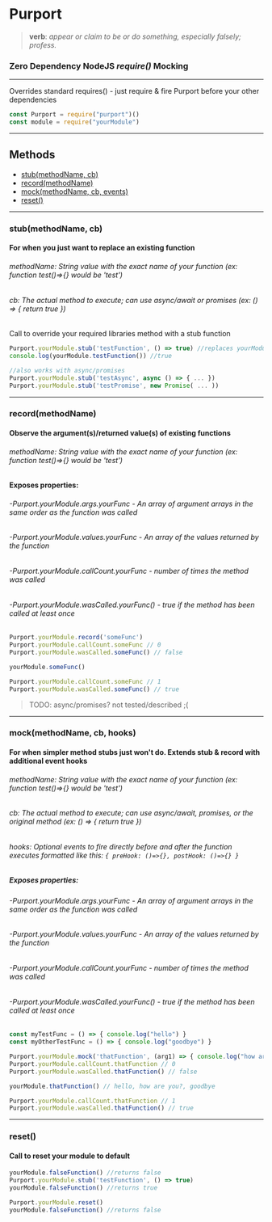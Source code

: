 # Purport
> **__verb__**: *appear or claim to be or do something, especially falsely; profess.*
### Zero Dependency NodeJS *require()* Mocking

***

Overrides standard requires() - just require & fire Purport before your other dependencies
```javascript
const Purport = require("purport")()
const module = require("yourModule")
```
***

## Methods

- [stub(methodName, cb)](#stubmethodname-cb)
- [record(methodName)](#recordmethodname)
- [mock(methodName, cb, events)](#mockmethodname-cb-hooks)
- [reset()](#reset)

***

### stub(methodName, cb)
#### For when you just want to replace an existing function
###### methodName: String value with the exact name of your function *(ex: function test()=>{} would be 'test')*
###### cb: The actual method to execute; can use async/await or promises *(ex: () => { return true })*

Call to override your required libraries method with a stub function
```javascript
Purport.yourModule.stub('testFunction', () => true) //replaces yourModule.testFunction
console.log(yourModule.testFunction()) //true

//also works with async/promises
Purport.yourModule.stub('testAsync', async () => { ... })
Purport.yourModule.stub('testPromise', new Promise( ... ))
```
***

### record(methodName)
#### Observe the argument(s)/returned value(s) of existing functions
###### methodName: String value with the exact name of your function *(ex: function test()=>{} would be 'test')*
#### Exposes properties:
###### -Purport.yourModule.args.yourFunc - *An array of argument arrays in the same order as the function was called*
###### -Purport.yourModule.values.yourFunc - *An array of the values returned by the function*
###### -Purport.yourModule.callCount.yourFunc - *number of times the method was called*
###### -Purport.yourModule.wasCalled.yourFunc() - *true if the method has been called at least once*
```javascript
Purport.yourModule.record('someFunc')
Purport.yourModule.callCount.someFunc // 0
Purport.yourModule.wasCalled.someFunc() // false

yourModule.someFunc()

Purport.yourModule.callCount.someFunc // 1
Purport.yourModule.wasCalled.someFunc() // true
```

> TODO: async/promises? not tested/described ;(
***

### mock(methodName, cb, hooks)
#### For when simpler method stubs just won't do. Extends stub & record with additional event hooks
###### methodName: String value with the exact name of your function *(ex: function test()=>{} would be 'test')*
###### cb: The actual method to execute; can use async/await, promises, or the original method *(ex: () => { return true })*
###### hooks: Optional events to fire directly before and after the function executes formatted like this: `{ preHook: ()=>{}, postHook: ()=>{} }`
#####
##### Exposes properties:
###### -Purport.yourModule.args.yourFunc - *An array of argument arrays in the same order as the function was called*
###### -Purport.yourModule.values.yourFunc - *An array of the values returned by the function*
###### -Purport.yourModule.callCount.yourFunc - number of times the method was called
###### -Purport.yourModule.wasCalled.yourFunc() - true if the method has been called at least once
```javascript
const myTestFunc = () => { console.log("hello") }
const myOtherTestFunc = () => { console.log("goodbye") }

Purport.yourModule.mock('thatFunction', (arg1) => { console.log("how are you?") }, { preHook: myTestFunc, postHook: myOtherTestFunc })
Purport.yourModule.callCount.thatFunction // 0
Purport.yourModule.wasCalled.thatFunction() // false

yourModule.thatFunction() // hello, how are you?, goodbye

Purport.yourModule.callCount.thatFunction // 1
Purport.yourModule.wasCalled.thatFunction() // true
```

***

### reset()
#### Call to reset your module to default
```javascript
yourModule.falseFunction() //returns false
Purport.yourModule.stub('testFunction', () => true)
yourModule.falseFunction() //returns true

Purport.yourModule.reset()
yourModule.falseFunction() //returns false
```
